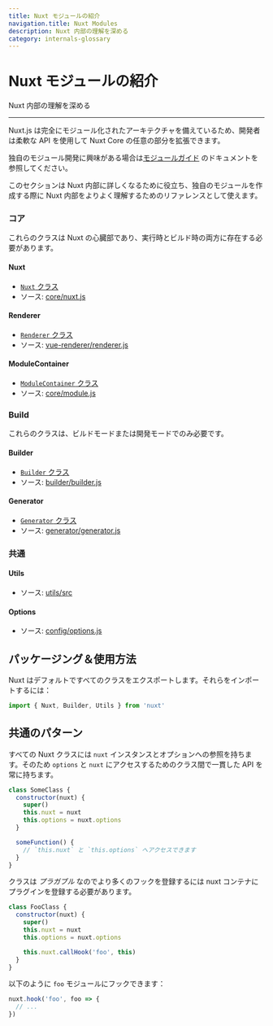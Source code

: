 ```yaml
---
title: Nuxt モジュールの紹介
navigation.title: Nuxt Modules
description: Nuxt 内部の理解を深める
category: internals-glossary
---
```

# Nuxt モジュールの紹介

Nuxt 内部の理解を深める

---

Nuxt.js は完全にモジュール化されたアーキテクチャを備えているため、開発者は柔軟な API を使用して Nuxt Core の任意の部分を拡張できます。

独自のモジュール開発に興味がある場合は[モジュールガイド](/docs/directory-structure/modules) のドキュメントを参照してください。

このセクションは Nuxt 内部に詳しくなるために役立ち、独自のモジュールを作成する際に Nuxt 内部をよりよく理解するためのリファレンスとして使えます。

### コア

これらのクラスは Nuxt の心臓部であり、実行時とビルド時の両方に存在する必要があります。

#### Nuxt

- [`Nuxt` クラス](/docs/internals-glossary/internals-nuxt)
- ソース: [core/nuxt.js](https://github.com/nuxt/nuxt.js/blob/dev/packages/core/src/nuxt.js)

#### Renderer

- [`Renderer` クラス](/docs/internals-glossary/internals-renderer)
- ソース: [vue-renderer/renderer.js](https://github.com/nuxt/nuxt.js/blob/dev/packages/vue-renderer/src/renderer.js)

#### ModuleContainer

- [`ModuleContainer` クラス](/docs/internals-glossary/internals-module-container)
- ソース: [core/module.js](https://github.com/nuxt/nuxt.js/blob/dev/packages/core/src/module.js)

### Build

これらのクラスは、ビルドモードまたは開発モードでのみ必要です。

#### Builder

- [`Builder` クラス](/docs/internals-glossary/internals-builder)
- ソース: [builder/builder.js](https://github.com/nuxt/nuxt.js/blob/dev/packages/builder/src/builder.js)

#### Generator

- [`Generator` クラス](/docs/internals-glossary/internals-generator)
- ソース: [generator/generator.js](https://github.com/nuxt/nuxt.js/blob/dev/packages/generator/src/generator.js)

### 共通

#### Utils

- ソース: [utils/src](https://github.com/nuxt/nuxt.js/blob/dev/packages/utils/src)

#### Options

- ソース: [config/options.js](https://github.com/nuxt/nuxt.js/blob/dev/packages/config/src/options.js)

## パッケージング＆使用方法

Nuxt はデフォルトですべてのクラスをエクスポートします。それらをインポートするには：

```js
import { Nuxt, Builder, Utils } from 'nuxt'
```

## 共通のパターン

すべての Nuxt クラスには `nuxt` インスタンスとオプションへの参照を持ちます。そのため `options` と `nuxt` にアクセスするためのクラス間で一貫した API を常に持ちます。

```js
class SomeClass {
  constructor(nuxt) {
    super()
    this.nuxt = nuxt
    this.options = nuxt.options
  }

  someFunction() {
    // `this.nuxt` と `this.options` へアクセスできます
  }
}
```

クラスは _プラガブル_ なのでより多くのフックを登録するには nuxt コンテナにプラグインを登録する必要があります。

```js
class FooClass {
  constructor(nuxt) {
    super()
    this.nuxt = nuxt
    this.options = nuxt.options

    this.nuxt.callHook('foo', this)
  }
}
```

以下のように `foo` モジュールにフックできます：

```js
nuxt.hook('foo', foo => {
  // ...
})
```
